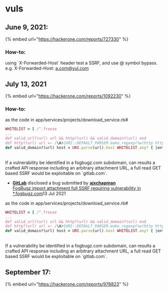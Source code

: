 # vuls

## June 9, 2021:

{% embed url="https://hackerone.com/reports/727330" %}

### How-to:

using \`X-Forwarded-Host\` header test a SSRF, and use @ symbol bypass. e.g. X-Forwarded-Host: a.com@vul.com



## July 13, 2021

{% embed url="https://hackerone.com/reports/1092230" %}

### How-to:

as the code in app/services/projects/download\_service.rb#

```ruby
WHITELIST = [ /^.freeze
...
def valid_url?(url) url && http?(url) && valid_domain?(url) end
def http?(url) url =~ /\A#{URI::DEFAULT_PARSER.make_regexp(%w(http https))}\z/ end
def valid_domain?(url) host = URI.parse(url).host WHITELIST.any? { |entry| entry === host } end
```

\
If a vulnerability be identified in a fogbugz.com subdomain, can results a crafted API response including an arbitrary attachment URL, a full read GET based SSRF would be exploitable on \`gitlab.com\`.

* [**GitLab**](https://hackerone.com/gitlab) disclosed a bug submitted by [**ajxchapman**](https://hackerone.com/ajxchapman) \
  [FogBugz import attachment full SSRF requiring vulnerability in \*.fogbugz.com](https://hackerone.com/reports/1092230)13 Jul 2021&#x20;

as the code in app/services/projects/download\_service.rb#

```ruby
WHITELIST = [ /^.freeze
...
def valid_url?(url) url && http?(url) && valid_domain?(url) end
def http?(url) url =~ /\A#{URI::DEFAULT_PARSER.make_regexp(%w(http https))}\z/ end
def valid_domain?(url) host = URI.parse(url).host WHITELIST.any? { |entry| entry === host } end
```

\
If a vulnerability be identified in a fogbugz.com subdomain, can results a crafted API response including an arbitrary attachment URL, a full read GET based SSRF would be exploitable on \`gitlab.com\`.







## September 17:

{% embed url="https://hackerone.com/reports/978823" %}




